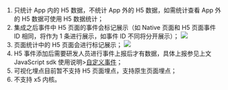 1. 只统计 App 内的 H5 数据，不统计 App 外的 H5 数据，如需统计查看 App 外的 H5 数据可使用 H5 数据统计；
2. 集成之后事件中 H5 页面的事件会标记展示（如 Native 页面和 H5 页面事件 ID 相同，将作为 1 条进行展示，如事件 ID 不同将分开展示）；
![](http://imgcache.tcecqpoc.fsphere.cn/image/mc.qcloudimg.com/static/img/d71e8cee49cf78170184835b42cba80f/image.png)
3. 页面统计中的 H5 页面会进行标记展示；
![](http://imgcache.tcecqpoc.fsphere.cn/image/mc.qcloudimg.com/static/img/9d39e63223c4ccbe9229c78eb6a96d7c/image.png)
4. H5 事件添加后需要研发人员进行事件上报后才有数据，具体上报参见上文 JavaScript sdk 使用说明>[自定义事件](/document/product/549/12903)；
5. 可视化埋点目前暂不支持 H5 页面埋点，支持原生页面埋点；
6. 不支持 x5 内核。






